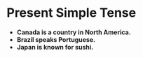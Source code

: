 
# Present Simple Tense

- **Canada is a country in North America.**
- **Brazil speaks Portuguese.**
- **Japan is known for sushi.**

